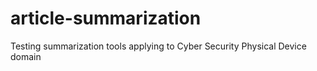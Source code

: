 # article-summarization
Testing summarization tools applying to Cyber Security Physical Device domain
